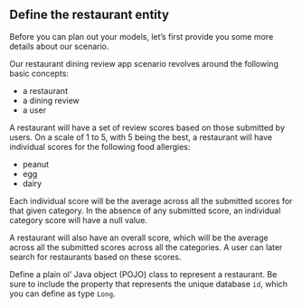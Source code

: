 ## Define the restaurant entity

Before you can plan out your models, let’s first provide you some more details about our scenario.

Our restaurant dining review app scenario revolves around the following basic concepts:

- a restaurant
- a dining review
- a user

A restaurant will have a set of review scores based on those submitted by users. On a scale of 1 to 5, with 5 being the best, a restaurant will have individual scores for the following food allergies:

- peanut
- egg
- dairy

Each individual score will be the average across all the submitted scores for that given category. In the absence of any submitted score, an individual category score will have a null value.

A restaurant will also have an overall score, which will be the average across all the submitted scores across all the categories. A user can later search for restaurants based on these scores.

Define a plain ol’ Java object (POJO) class to represent a restaurant. Be sure to include the property that represents the unique database ```id```, which you can define as type ```Long```.